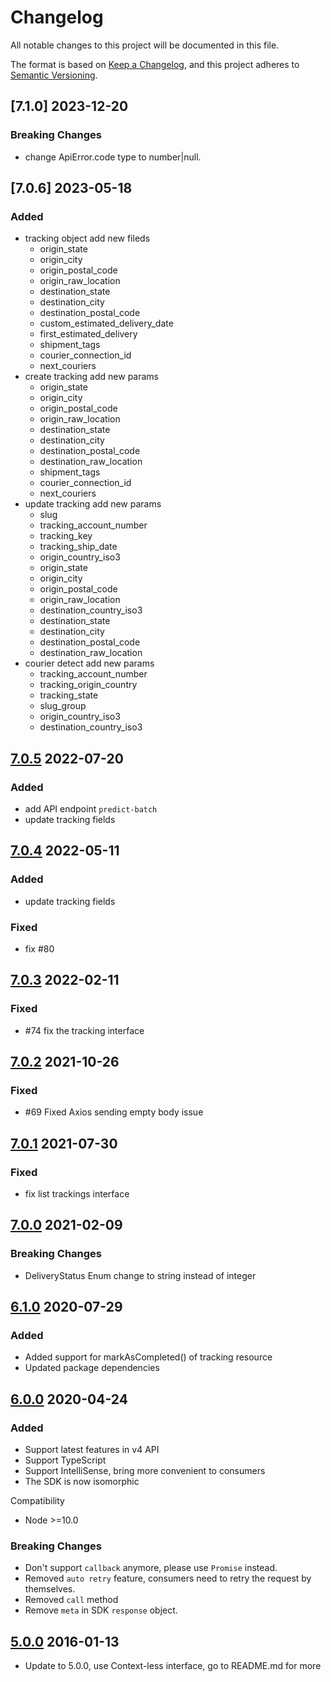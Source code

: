 # Changelog
All notable changes to this project will be documented in this file.

The format is based on [Keep a Changelog](https://keepachangelog.com/en/1.0.0/),
and this project adheres to [Semantic Versioning](https://semver.org/spec/v2.0.0.html).

## [7.1.0] 2023-12-20
### Breaking Changes
- change ApiError.code type to number|null. 

## [7.0.6] 2023-05-18
### Added
- tracking object add new fileds
  - origin_state
  - origin_city
  - origin_postal_code
  - origin_raw_location
  - destination_state
  - destination_city
  - destination_postal_code
  - custom_estimated_delivery_date
  - first_estimated_delivery
  - shipment_tags
  - courier_connection_id
  - next_couriers
- create tracking add new params
  - origin_state
  - origin_city
  - origin_postal_code
  - origin_raw_location
  - destination_state
  - destination_city
  - destination_postal_code
  - destination_raw_location
  - shipment_tags
  - courier_connection_id
  - next_couriers
- update tracking add new params
  - slug
  - tracking_account_number
  - tracking_key
  - tracking_ship_date
  - origin_country_iso3
  - origin_state
  - origin_city
  - origin_postal_code
  - origin_raw_location
  - destination_country_iso3
  - destination_state
  - destination_city
  - destination_postal_code
  - destination_raw_location
- courier detect add new params
  - tracking_account_number
  - tracking_origin_country
  - tracking_state
  - slug_group
  - origin_country_iso3
  - destination_country_iso3

## [7.0.5] 2022-07-20
### Added
- add API endpoint `predict-batch` 
- update tracking fields 

## [7.0.4] 2022-05-11
### Added
- update tracking fields
### Fixed
- fix #80

## [7.0.3] 2022-02-11
### Fixed
- #74 fix the tracking interface

## [7.0.2] 2021-10-26
### Fixed
- #69 Fixed Axios sending empty body issue

## [7.0.1] 2021-07-30
### Fixed
- fix list trackings interface

## [7.0.0] 2021-02-09
### Breaking Changes
- DeliveryStatus Enum change to string instead of integer

## [6.1.0] 2020-07-29
### Added
- Added support for markAsCompleted() of tracking resource
- Updated package dependencies

## [6.0.0] 2020-04-24
### Added
- Support latest features in v4 API
- Support TypeScript
- Support IntelliSense, bring more convenient to consumers
- The SDK is now isomorphic

Compatibility
- Node >=10.0

### Breaking Changes
- Don't support `callback` anymore, please use `Promise` instead.
- Removed `auto retry` feature, consumers need to retry the request by themselves.
- Removed `call` method
- Remove `meta` in SDK `response` object.

## [5.0.0] 2016-01-13
- Update to 5.0.0, use Context-less interface, go to README.md for more

[7.0.5]: https://github.com/AfterShip/aftership-sdk-nodejs/compare/7.0.4...7.0.5
[7.0.4]: https://github.com/AfterShip/aftership-sdk-nodejs/compare/7.0.3...7.0.4
[7.0.3]: https://github.com/AfterShip/aftership-sdk-nodejs/compare/7.0.2...7.0.3
[7.0.2]: https://github.com/AfterShip/aftership-sdk-nodejs/compare/7.0.1...7.0.2
[7.0.1]: https://github.com/AfterShip/aftership-sdk-nodejs/compare/7.0.0...7.0.1
[7.0.0]: https://github.com/AfterShip/aftership-sdk-nodejs/compare/6.1.0...7.0.0
[6.1.0]: https://github.com/AfterShip/aftership-sdk-nodejs/compare/6.0.0...6.1.0
[6.0.0]: https://github.com/AfterShip/aftership-sdk-nodejs/compare/5.0.0...6.0.0
[5.0.0]: https://github.com/AfterShip/aftership-sdk-nodejs/releases/tag/5.0.0